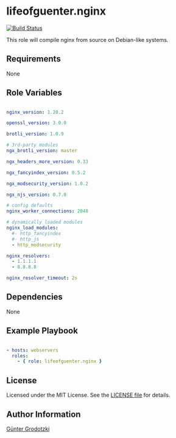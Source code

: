 # lifeofguenter.nginx

[![Build Status](https://travis-ci.com/lifeofguenter/ansible-role-nginx.svg?branch=main)](https://travis-ci.com/lifeofguenter/ansible-role-nginx)

This role will compile nginx from source on Debian-like systems.

## Requirements

None

## Role Variables

```yaml

nginx_version: 1.20.2

openssl_version: 3.0.0

brotli_version: 1.0.9

# 3rd-party modules
ngx_brotli_version: master

ngx_headers_more_version: 0.33

ngx_fancyindex_version: 0.5.2

ngx_modsecurity_version: 1.0.2

ngx_njs_version: 0.7.0

# config defaults
nginx_worker_connections: 2048

# dynamically loaded modules
nginx_load_modules:
  #- http_fancyindex
  #- http_js
  - http_modsecurity

nginx_resolvers:
  - 1.1.1.1
  - 8.8.8.8

nginx_resolver_timeout: 2s
```

## Dependencies

None

## Example Playbook

```yaml

- hosts: webservers
  roles:
    - { role: lifeofguenter.nginx }
```

## License

Licensed under the MIT License. See the [LICENSE file](LICENSE) for details.

## Author Information

[Günter Grodotzki](https://lifeofguenter.de)
